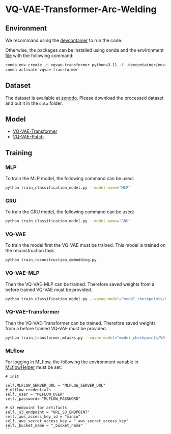 # VQ-VAE-Transformer-Arc-Welding

## Environment
We recommand using the [devcontainer](.devcontainer) to run the code.

Otherwise, the packages can be installed using conda and the environment [file](.devcontainer/environment.yml) with the following command:
```bash
conda env create -n vqvae-transformer python=3.11 -f .devcontainer/environment.yml
conda activate vqvae-transformer

``` 


## Dataset
The dataset is available at [zenodo](https://zenodo.org/records/10017718). 
Please download the processed dataset and put it in the `data` folder.

## Model
- [VQ-VAE-Transformer](model/transformer_decoder.py)
- [VQ-VAE-Patch](model/vq_vae_patch_embedd.py)


## Training

### MLP
To train the MLP model, the following command can be used:
```bash
python train_classification_model.py --model-name="MLP"
```

### GRU
To train the GRU model, the following command can be used:
```bash
python train_classification_model.py --model-name="GRU"
```

### VQ-VAE
To train the model first the VQ-VAE must be trained. This model is trained on the reconstruction task.
```bash
python train_reconstruction_embedding.py
```

### VQ-VAE-MLP
Then the VQ-VAE-MLP can be trained. Therefore saved weights from a before trained VQ-VAE must be provided.
```bash
python train_classification_model.py --vqvae-model="model_checkpoints/VQ-VAE-Patch/vq_vae_patch_best_01.ckpt" --model-name="MLP" --dataset="latent_vq_vae"
```


### VQ-VAE-Transformer
Then the VQ-VAE-Transformer can be trained. Therefore saved weights from a before trained VQ-VAE must be provided.
```bash
python train_transformer_mtasks.py --vqvae-model="model_checkpoints/VQ-VAE-Patch/vq_vae_patch_best_01.ckpt" --finetune-epochs=10 --n-blocks=8 --n-heads=8 --epoch_iter=3
```


### MLflow
For logging in MLflow, the following the environment variable in [MLflowHelper](mlflow_helper.py) must be set:

````
# init

self.MLFLOW_SERVER_URL = "MLFLOW_SERVER_URL"
# mlflow credentials
self._user = "MLFLOW_USER"
self._password= "MLFLOW_PASSWORD"

# s3 endpoint for artifacts
self._s3_endpoint = "URL_S3_ENDPOINT"
self._aws_access_key_id = "minio"
self._aws_secret_access_key = "_aws_secret_access_key"
self._bucket_name = "_bucket_name"
```


